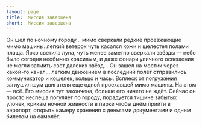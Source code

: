```yaml
---
layout: page
title:  Миссия завершена
short:  Миссия завершена
---
```


Он шел по ночному городу… мимо сверкали редкие проезжающие мимо машины.
легкий ветерок чуть касался кожи и шелестел полами плаща. Ярко светила
луна, чуть менее заметно сверкали звёзды — небо было сегодня необычно
красивым, и даже фонари уличного освещения не могли затмить свет далеких
звёзд… Он зашел на мостик через какой-то канал… легким движением в
последний полёт отправились коммуникатор и кошелек, кольцо и часы.
Всплеск от погружения заглушил шум двигателя еще одной проехавшей мимо
машины. На этом — всё. Его миссия тут закончена, больше его ничего не
ждёт. Сейчас он просто неспеша погуляет по городу, порадуется тишине
забытых улочек, крикам ночной живности в парке чтобы днём прийти в
аэропорт, открыть камеру хранения с деньгами документами и одним билетом
на самолёт.
